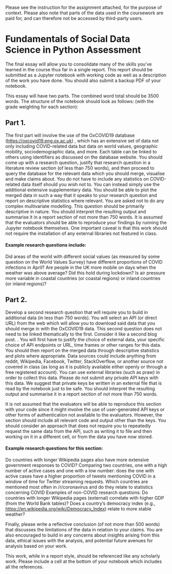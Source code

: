 Please see the instruction for the assignment attached, for the purpose of context. Please also note that parts of the data used in the coursework are paid for, and can therefore not be accessed by third-party users.


# Fundamentals of Social Data Science in Python Assessment

The final essay will allow you to consolidate many of the skills you’ve learned in the course thus far in a single report. This report should be submitted as a Jupyter notebook with working code as well as a description of the work you have done. You should also submit a backup PDF of your notebook.

This essay will have two parts. The combined word total should be 3500 words. The structure of the notebook should look as follows: (with the grade weighting for each section):

## Part 1.
The first part will involve the use of the OxCOVID19 database (https://oxcovid19.eng.ox.ac.uk) , which has an extensive set of data not only including COVID-related data but data on world values, geographic mobility, sociodemographic data, and more. Each table can be linked to others using identifiers as discussed on the database website. You should come up with a research question, justify that research question in a literature review section (of less than 750 words), and then proceed to query the database for the relevant data which you should merge, visualise and make claims about. You do not have to include any statistics on COVID-related data itself should you wish not to. You can instead simply use the additional extensive supplementary data. You should be able to plot the merged data in such a way that it speaks to your research question and report on descriptive statistics where relevant. You are asked not to do any complex multivariate modelling. This question should be primarily descriptive in nature. You should interpret the resulting output and summarise it in a report section of not more than 750 words. It is assumed that the evaluators should be able to reproduce your findings by running the Jupyter notebook themselves. One important caveat is that this work should not require the installation of any external libraries not featured in class.

#### Example research questions include:

Did areas of the world with different social values (as measured by some question on the World Values Survey) have different proportions of COVID infections in April?
Are people in the UK more mobile on days when the weather was above average? Did this hold during lockdown?
Is air pressure more variable in coastal countries (or coastal regions) or inland countries (or inland regions)? 

## Part 2.
Develop a second research question that will require you to build in additional data (in less than 750 words). You will select an API (or direct URL) from the web which will allow you to download said data that you should merge in with the OxCOVID19 data. This second question does not need to be linked thematically to the first. Consider it like a second blog post. . You will first have to justify the choice of external data, your specific choice of API endpoints or URL, time frames or other ranges for this data. You should then report on the merged data through descriptive statistics and plots where appropriate. Data sources could include anything from reddit, Wikipedia, Facebook, Twitter, StackOverflow, or another source not covered in class (as long as it is publicly available either openly or through a free registered account). You can use external libraries (such as praw) in order to collect this data. Please do not submit any private API keys with this data. We suggest that private keys be written in an external file that is read by the notebook just to be safe. You should interpret the resulting output and summarise it in a report section of not more than 750 words.

It is not assumed that the evaluators will be able to reproduce this section with your code since it might involve the use of user-generated API keys or other forms of authentication not available to the evaluators. However, the section should include all relevant code and output other than the keys. You should consider an approach that does not require you to repeatedly request the same data from the API, such as writing it to file and then working on it in a different cell, or from the data you have now stored.

#### Example research questions for this section:
Do countries with longer Wikipedia pages also have more extensive government responses to COVID?
Comparing two countries, one with a high number of active cases and one with a low number: does the one with active cases have a higher proportion of tweets mentioning COVID in a window of time for Twitter streaming requests.
Which countries are mentioned most often in /r/coronavirus and do they relate to statistics concerning COVID
Examples of non-COVID research questions: Do countries with longer Wikipedia pages (external) correlate with higher GDP (from the World Bank tables)? Does a country’s democracy index (e.g., https://en.wikipedia.org/wiki/Democracy_Index) relate to more stable weather?

Finally, please write a reflective conclusion (of not more than 500 words) that discusses the limitations of the data in relation to your claims. You are also encouraged to build in any concerns about insights arising from this data, ethical issues with the analysis, and potential future avenues for analysis based on your work.

This work, while in a report style, should be referenced like any scholarly work. Please include a cell at the bottom of your notebook which includes all the references.
